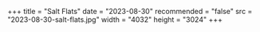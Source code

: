 +++
title = "Salt Flats"
date = "2023-08-30"
recommended = "false"
src = "2023-08-30-salt-flats.jpg"
width = "4032"
height = "3024"
+++
